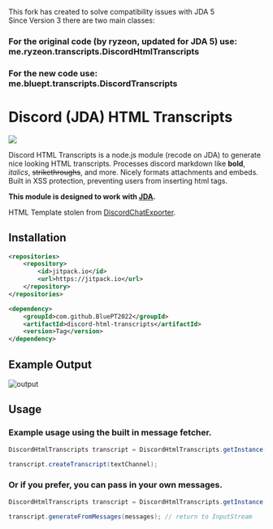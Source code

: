This fork has created to solve compatibility issues with JDA 5
</br> Since Version 3 there are two main classes:
### For the original code (by ryzeon, updated for JDA 5) use: me.ryzeon.transcripts.DiscordHtmlTranscripts
### For the new code use: me.bluept.transcripts.DiscordTranscripts

# Discord (JDA) HTML Transcripts
[![](https://jitpack.io/v/BluePT2022/discord-html-transcripts.svg)](https://jitpack.io/#BluePT2022/discord-html-transcripts)

Discord HTML Transcripts is a node.js module (recode on JDA) to generate nice looking HTML transcripts. Processes discord markdown like **bold**, *italics*, ~~strikethroughs~~, and more. Nicely formats attachments and embeds. Built in XSS protection, preventing users from inserting html tags. 

**This module is designed to work with [JDA](https://github.com/DV8FromTheWorld/JDA).**

HTML Template stolen from [DiscordChatExporter](https://github.com/Tyrrrz/DiscordChatExporter).

## Installation

```xml
<repositories>
	<repository>
	    <id>jitpack.io</id>
	    <url>https://jitpack.io</url>
	</repository>
</repositories>
```

```xml
<dependency>
    <groupId>com.github.BluePT2022</groupId>
    <artifactId>discord-html-transcripts</artifactId>
    <version>Tag</version>
</dependency>
```

## Example Output
![output](https://img.derock.dev/5f5q0a.png)

## Usage
### Example usage using the built in message fetcher.
```java
DiscordHtmlTranscripts transcript = DiscordHtmlTranscripts.getInstance();

transcript.createTranscript(textChannel);
```

### Or if you prefer, you can pass in your own messages.
```java
DiscordHtmlTranscripts transcript = DiscordHtmlTranscripts.getInstance();

transcript.generateFromMessages(messages); // return to InputStream
```

